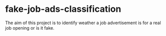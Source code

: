 # fake-job-ads-classification
The aim of this project is to identify weather a job advertisement is for a real job opening or is it fake.
